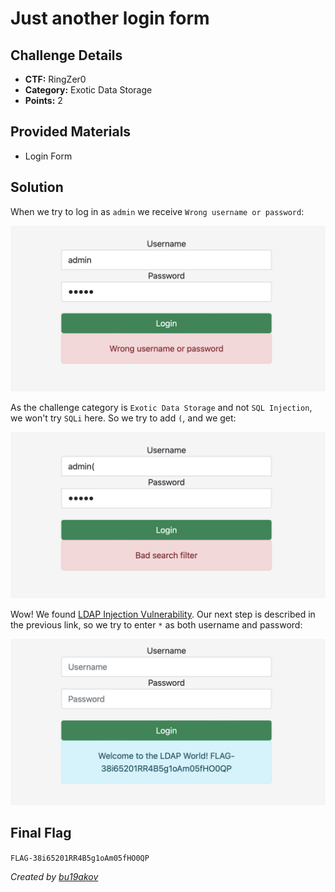 # Just another login form

## Challenge Details 

- **CTF:** RingZer0
- **Category:** Exotic Data Storage
- **Points:** 2

## Provided Materials

- Login Form

## Solution

When we try to log in as `admin` we receive `Wrong username or password`:

![Wrong](./wrong.jpg)

As the challenge category is `Exotic Data Storage` and not `SQL Injection`, we won't try `SQLi` here. So we try to add `(`, and we get:

![Bad](./bad.jpg)

Wow! We found [LDAP Injection Vulnerability](https://www.synopsys.com/glossary/what-is-ldap-injection.html). Our next step is described in the previous link, so we try to enter `*` as both username and password:

![Result](./result.jpg)


## Final Flag

`FLAG-38i65201RR4B5g1oAm05fHO0QP`

*Created by [bu19akov](https://github.com/bu19akov)*